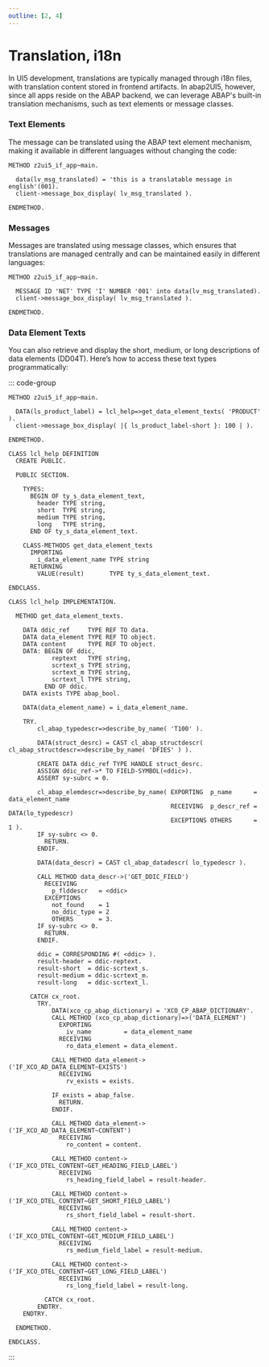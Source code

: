 ```yaml
---
outline: [2, 4]
---
```

# Translation, i18n

In UI5 development, translations are typically managed through i18n files, with translation content stored in frontend artifacts. In abap2UI5, however, since all apps reside on the ABAP backend, we can leverage ABAP's built-in translation mechanisms, such as text elements or message classes.

### Text Elements
The message can be translated using the ABAP text element mechanism, making it available in different languages without changing the code:
```abap
METHOD z2ui5_if_app~main.

  data(lv_msg_translated) = 'this is a translatable message in english'(001).
  client->message_box_display( lv_msg_translated ).

ENDMETHOD.
```

### Messages
Messages are translated using message classes, which ensures that translations are managed centrally and can be maintained easily in different languages:
```abap
METHOD z2ui5_if_app~main.

  MESSAGE ID 'NET' TYPE 'I' NUMBER '001' into data(lv_msg_translated).
  client->message_box_display( lv_msg_translated ). 

ENDMETHOD.
```

### Data Element Texts
You can also retrieve and display the short, medium, or long descriptions of data elements (DD04T). Here’s how to access these text types programmatically:

::: code-group

```abap
METHOD z2ui5_if_app~main.

  DATA(ls_product_label) = lcl_help=>get_data_element_texts( 'PRODUCT' ).
  client->message_box_display( |{ ls_product_label-short }: 100 | ).

ENDMETHOD.
```

```abap [LCL_HELP]
CLASS lcl_help DEFINITION
  CREATE PUBLIC.

  PUBLIC SECTION.

    TYPES:
      BEGIN OF ty_s_data_element_text,
        header TYPE string,
        short  TYPE string,
        medium TYPE string,
        long   TYPE string,
      END OF ty_s_data_element_text.

    CLASS-METHODS get_data_element_texts
      IMPORTING
        i_data_element_name TYPE string
      RETURNING
        VALUE(result)       TYPE ty_s_data_element_text.

ENDCLASS.

CLASS lcl_help IMPLEMENTATION.

  METHOD get_data_element_texts.

    DATA ddic_ref     TYPE REF TO data.
    DATA data_element TYPE REF TO object.
    DATA content      TYPE REF TO object.
    DATA: BEGIN OF ddic,
            reptext   TYPE string,
            scrtext_s TYPE string,
            scrtext_m TYPE string,
            scrtext_l TYPE string,
          END OF ddic.
    DATA exists TYPE abap_bool.

    DATA(data_element_name) = i_data_element_name.

    TRY.
        cl_abap_typedescr=>describe_by_name( 'T100' ).

        DATA(struct_desrc) = CAST cl_abap_structdescr( cl_abap_structdescr=>describe_by_name( 'DFIES' ) ).

        CREATE DATA ddic_ref TYPE HANDLE struct_desrc.
        ASSIGN ddic_ref->* TO FIELD-SYMBOL(<ddic>).
        ASSERT sy-subrc = 0.

        cl_abap_elemdescr=>describe_by_name( EXPORTING  p_name      = data_element_name
                                             RECEIVING  p_descr_ref = DATA(lo_typedescr)
                                             EXCEPTIONS OTHERS      = 1 ).
        IF sy-subrc <> 0.
          RETURN.
        ENDIF.

        DATA(data_descr) = CAST cl_abap_datadescr( lo_typedescr ).

        CALL METHOD data_descr->('GET_DDIC_FIELD')
          RECEIVING
            p_flddescr   = <ddic>
          EXCEPTIONS
            not_found    = 1
            no_ddic_type = 2
            OTHERS       = 3.
        IF sy-subrc <> 0.
          RETURN.
        ENDIF.

        ddic = CORRESPONDING #( <ddic> ).
        result-header = ddic-reptext.
        result-short  = ddic-scrtext_s.
        result-medium = ddic-scrtext_m.
        result-long   = ddic-scrtext_l.

      CATCH cx_root.
        TRY.
            DATA(xco_cp_abap_dictionary) = 'XCO_CP_ABAP_DICTIONARY'.
            CALL METHOD (xco_cp_abap_dictionary)=>('DATA_ELEMENT')
              EXPORTING
                iv_name         = data_element_name
              RECEIVING
                ro_data_element = data_element.

            CALL METHOD data_element->('IF_XCO_AD_DATA_ELEMENT~EXISTS')
              RECEIVING
                rv_exists = exists.

            IF exists = abap_false.
              RETURN.
            ENDIF.

            CALL METHOD data_element->('IF_XCO_AD_DATA_ELEMENT~CONTENT')
              RECEIVING
                ro_content = content.

            CALL METHOD content->('IF_XCO_DTEL_CONTENT~GET_HEADING_FIELD_LABEL')
              RECEIVING
                rs_heading_field_label = result-header.

            CALL METHOD content->('IF_XCO_DTEL_CONTENT~GET_SHORT_FIELD_LABEL')
              RECEIVING
                rs_short_field_label = result-short.

            CALL METHOD content->('IF_XCO_DTEL_CONTENT~GET_MEDIUM_FIELD_LABEL')
              RECEIVING
                rs_medium_field_label = result-medium.

            CALL METHOD content->('IF_XCO_DTEL_CONTENT~GET_LONG_FIELD_LABEL')
              RECEIVING
                rs_long_field_label = result-long.

          CATCH cx_root.
        ENDTRY.
    ENDTRY.

  ENDMETHOD.

ENDCLASS.
```

:::